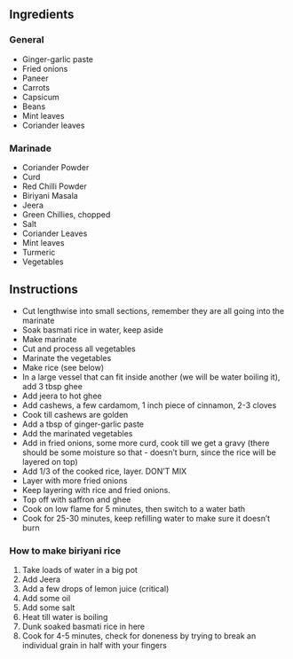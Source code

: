 ## Ingredients

### General

- Ginger-garlic paste
- Fried onions 
- Paneer
- Carrots
- Capsicum
- Beans 
- Mint leaves
- Coriander leaves 


### Marinade

- Coriander Powder
- Curd
- Red Chilli Powder
- Biriyani Masala
- Jeera
- Green Chillies, chopped
- Salt
- Coriander Leaves
- Mint leaves
- Turmeric 
- Vegetables 


## Instructions


- Cut lengthwise into small sections, remember they are all going into the marinate
- Soak basmati rice in water, keep aside
- Make marinate
- Cut and process all vegetables
- Marinate the vegetables 
- Make rice (see below)
- In a large vessel that can fit inside another (we will be water boiling it), add 3 tbsp ghee
- Add jeera to hot ghee
- Add cashews, a few cardamom, 1 inch piece of cinnamon, 2-3 cloves
- Cook till cashews are golden 
-  Add a tbsp of ginger-garlic paste
-  Add the marinated vegetables 
-  Add in fried onions, some more curd, cook till we get a gravy (there should be some moisture so that - doesn’t burn, since the rice will be layered on top)
-  Add 1/3 of the cooked rice, layer. DON’T MIX
-  Layer with more fried onions 
-  Keep layering with rice and fried onions. 
-  Top off with saffron and ghee 
-  Cook on low flame for 5 minutes, then switch to a water bath 
-  Cook for 25-30 minutes, keep refilling water to make sure it doesn’t burn 



### How to make biriyani rice

1. Take loads of water in a big pot
2. Add Jeera
3. Add a few drops of lemon juice (critical) 
4. Add some oil
5. Add some salt 
6. Heat till water is boiling 
7. Dunk soaked basmati rice in here 
8. Cook for 4-5 minutes, check for doneness by trying to break an individual grain in half with your fingers 

